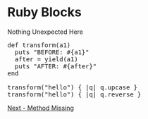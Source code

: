 # Ruby Blocks
Nothing Unexpected Here

<pre>
def transform(a1)
  puts "BEFORE: #{a1}"
  after = yield(a1)
  puts "AFTER: #{after}"
end

transform("hello") { |q| q.upcase }
transform("hello") { |q| q.reverse }
</pre>

[Next - Method Missing](https://github.com/Ken-Richard/mu-ruby-intro/blob/master/method-missing.md)